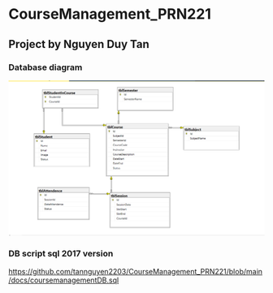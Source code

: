 # CourseManagement_PRN221

## Project by Nguyen Duy Tan

### Database diagram
![Dbdiagram](https://github.com/tannguyen2203/CourseManagement_PRN221/blob/main/docs/db.png)

### DB script sql 2017 version
https://github.com/tannguyen2203/CourseManagement_PRN221/blob/main/docs/coursemanagementDB.sql
